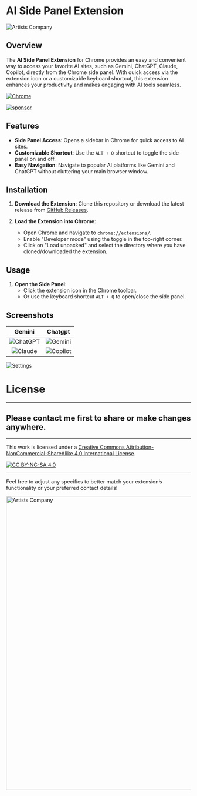 
# AI Side Panel Extension

![Artists Company](https://raw.githubusercontent.com/creosB/AI-Side-Panel-Extension/main/Images/1.png)

## Overview

The **AI Side Panel Extension** for Chrome provides an easy and convenient way to access your favorite AI sites, such as Gemini, ChatGPT, Claude, Copilot, directly from the Chrome side panel. With quick access via the extension icon or a customizable keyboard shortcut, this extension enhances your productivity and makes engaging with AI tools seamless.


[![Chrome](https://user-images.githubusercontent.com/53124886/111952712-34f12300-8aee-11eb-9fdd-ad579a1eb235.png)](https://chromewebstore.google.com/detail/ai-side-panel/icapcpllhdnnpcmfdcgpnbgchfenmjmg)
 
[![sponsor](https://www.buymeacoffee.com/assets/img/custom_images/orange_img.png)](https://www.buymeacoffee.com/creos)

## Features

- **Side Panel Access**: Opens a sidebar in Chrome for quick access to AI sites.
- **Customizable Shortcut**: Use the `ALT + Q` shortcut to toggle the side panel on and off.
- **Easy Navigation**: Navigate to popular AI platforms like Gemini and ChatGPT without cluttering your main browser window.

## Installation

1. **Download the Extension**: Clone this repository or download the latest release from [GitHub Releases](https://github.com/creosB/AI-Side-Panel-Extension/releases/tag/release).
2. **Load the Extension into Chrome**:

   - Open Chrome and navigate to `chrome://extensions/`.
   - Enable "Developer mode" using the toggle in the top-right corner.
   - Click on "Load unpacked" and select the directory where you have cloned/downloaded the extension.

## Usage

1. **Open the Side Panel**:
   - Click the extension icon in the Chrome toolbar.
   - Or use the keyboard shortcut `ALT + Q` to open/close the side panel.

## Screenshots
Gemini            |  Chatgpt
:-------------------------:|:-------------------------:
![ChatGPT](https://raw.githubusercontent.com/creosB/AI-Side-Panel-Extension/refs/heads/main/Images/2.png) | ![Gemini](https://raw.githubusercontent.com/creosB/AI-Side-Panel-Extension/refs/heads/main/Images/3.png)
![Claude](https://raw.githubusercontent.com/creosB/AI-Side-Panel-Extension/refs/heads/main/Images/4.png) | ![Copilot](https://raw.githubusercontent.com/creosB/AI-Side-Panel-Extension/refs/heads/main/Images/5.png)
![Settings](https://raw.githubusercontent.com/creosB/AI-Side-Panel-Extension/refs/heads/main/Images/6.png)

# License

---

## Please contact me first to share or make changes anywhere.
***
This work is licensed under a
[Creative Commons Attribution-NonCommercial-ShareAlike 4.0 International License][cc-by-nc-sa].

[![CC BY-NC-SA 4.0][cc-by-nc-sa-image]][cc-by-nc-sa]

[cc-by-nc-sa]: http://creativecommons.org/licenses/by-nc-sa/4.0/
[cc-by-nc-sa-image]: https://licensebuttons.net/l/by-nc-sa/4.0/88x31.png
[cc-by-nc-sa-shield]: https://img.shields.io/badge/License-CC%20BY--NC--SA%204.0-lightgrey.svg
***

Feel free to adjust any specifics to better match your extension’s functionality or your preferred contact details!

<a href="https://artistscompany.net/">
  <img src="https://raw.githubusercontent.com/creosB/presentation/main/background.png" alt="Artists Company" width="800">
</a>
